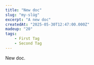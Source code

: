 ```yaml
---
title: "New doc"
slug: "my-slüg"
excerpt: "A new doc"
createdAt: "2025-05-30T12:47:00.000Z"
madeup: "20"
tags:
    - First Tag
    - Second Tag
---
```


New doc.
